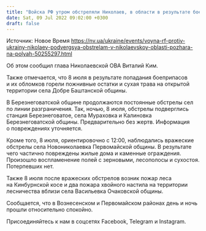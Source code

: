 ```yaml
---
title: "Войска РФ утром обстреляли Николаев, в области в результате боевых действий возникли многочисленные пожары"
date: Sat, 09 Jul 2022 09:02:00 +0300
draft: false
---
```

Источник: Новое Время https://nv.ua/ukraine/events/voyna-rf-protiv-ukrainy-nikolaev-podvergsya-obstrelam-v-nikolaevskoy-oblasti-pozhara-na-polyah-50255297.html


 Об этом сообщил глава Николаевской ОВА Виталий Ким.

 Также отмечается, что 8 июля в результате попадания боеприпасов и их обломков горели пожнивные остатки и сухая трава на открытой территории села Добре Баштанской общины.

 В Березнеговатской общине продолжаются постоянные обстрелы сел по линии разграничения. Так, ночью, 8 июля, обстрелы подверглись станция Березнеговатое, села Мураховка и Калиновка Березнеговатской общины. Предварительно без жертв. Информация о повреждениях уточняется.

 Кроме того, 8 июля, ориентировочно с 12:00, наблюдались вражеские обстрелы села Новониколаевка Первомайской общины. В результате чего частично повреждены жилые дома и каменные ограждения. Произошло воспламенение полей с зерновыми, лесополосы и сухостоя. Потерпевших нет.

 Также 8 июля после вражеских обстрелов возник пожар леса на Кинбурнской косе и два пожара хвойного настила на территории лесничества вблизи села Васильевка Очаковской общины.

 Сообщается, что в Вознесенском и Первомайском районах день и ночь прошли относительно спокойно.

Присоединяйтесь к нам в соцсетях Facebook, Telegram и Instagram.
